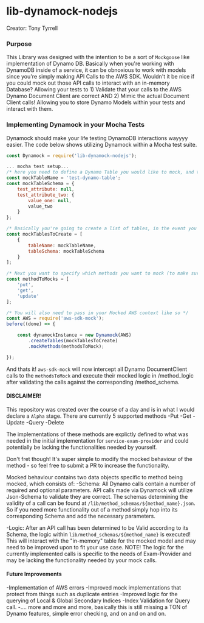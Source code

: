 # lib-dynamock-nodejs
Creator: Tony Tyrrell

### Purpose
This Library was designed with the intention to be a sort of `Mockgoose` like implementation of Dynamo DB. Basically when you're working with DynamoDB inside of a service, it can be obnoxious to
work with models since you're simply making API Calls to the AWS SDK. Wouldn't it be nice if you could mock out those API calls to interact with an in-memory Database? Allowing your tests to 1) Validate that your
calls to the AWS Dynamo Document Client are correct AND 2) Mimic the actual Document Client calls! Allowing you to store Dynamo Models within your tests and interact with them.

### Implementing Dynamock in your Mocha Tests
Dynamock should make your life testing DynamoDB interactions wayyyy easier. The code below shows utilizing Dynamock within a Mocha test suite.

```javascript
const Dynamock = require('lib-dynamock-nodejs');

... mocha test setup...
/* here you need to define a Dynamo Table you would like to mock, and the corresponding Model "Schema" (all values should be null) */
const mockTableName = 'test-dynamo-table';
const mockTableSchema = {
    test_attribute: null,
    test_attribute_two: {
        value_one: null,
        value_two
    }
};

/* Basically you're going to create a list of tables, in the event you wanted to mock out multiple test tables in a single suite. */
const mockTablesToCreate = [
    {
        tableName: mockTableName,
        tableSchema: mockTableSchema
    }
];

/* Next you want to specify which methods you want to mock (to make sure Dynamock supports them...)*/
const methodToMocks = [
    'put',
    'get',
    'update'
];

/* You will also need to pass in your Mocked AWS context like so */
const AWS = require('aws-sdk-mock');
before((done) => {

    const dynamockInstance = new Dynamock(AWS)
        .createTables(mockTablesToCreate)
        .mockMethods(methodsToMock);

});
```

And thats it! `aws-sdk-mock` will now intercept all Dynamo DocumentClient calls to the `methodsToMock` and execute their mocked logic in /method_logic after validating the calls against the corresponding /method_schema.

#### DISCLAIMER!
This repository was created over the course of a day and is in what I would declare a `Alpha` stage. There are currently 5 supported methods
  -Put
  -Get
  -Update
  -Query
  -Delete

The implementations of these methods are explictly defined to what was needed in the initial implementation for `service-exam-provider` and could potentially be lacking the functionalities needed by yourself.

Don't fret though! It's super simple to modify the mocked behaviour of the method - so feel free to submit a PR to increase the functionality.

Mocked behaviour contains two data objects specific to method being mocked, which consists of:
  -Schema: All Dynamo calls contain a number of required and optional parameters. API calls made via Dynamock will utilize Json-Schema to validate they are correct. The schemas determining the validity of a call can be found at
  `/lib/method_schemas/${method_name}.json`. So if you need more functionality out of a method simply hop into its corresponding Schema and add the necessary parameters.

  -Logic: After an API call has been determined to be Valid according to its Schema, the logic within `lib/method_schemas/${method_name}` is executed! This will interact with the "in-memory" table for the mocked model and may
  need to be improved upon to fit your use case. NOTE! The logic for the currently implemented calls is specific to the needs of Exam-Provider and may be lacking the functionality needed by your mock calls.


#### Future Improvements
  -Implementation of AWS errors
  -Improved mock implementations that protect from things such as duplicate entries
  -Improved logic for the querying of Local & Global Secondary Indices
  -Index Validation for Query call.
  -.... more and more and more, basically this is still missing a TON of Dynamo features, simple error checking, and on and on and on.
